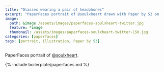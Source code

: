 ```yaml
---
title: "Glasses wearing a pair of headphones"
excerpt: "PaperFaces portrait of @soulxheart drawn with Paper by 53 on an iPad."
image: 
  path: &image /assets/images/paperfaces-soulxheart-twitter.jpg 
  feature: *image
  thumbnail: /assets/images/paperfaces-soulxheart-twitter-150.jpg
categories: [paperfaces]
tags: [portrait, illustration, Paper by 53]
---
```


PaperFaces portrait of [@soulxheart](https://twitter.com/soulxheart).

{% include boilerplate/paperfaces.md %}

